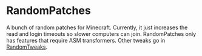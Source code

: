 # RandomPatches
A bunch of random patches for Minecraft. Currently, it just increases the read and login timeouts so slower computers can join.
RandomPatches only has features that require ASM transformers. Other tweaks go in [RandomTweaks](https://minecraft.curseforge.com/projects/randomtweaks).
